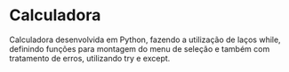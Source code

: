 # Calculadora

Calculadora desenvolvida em Python, fazendo a utilização de laços while, definindo funções para montagem do menu de seleção e também com tratamento de erros, utilizando try e except.


